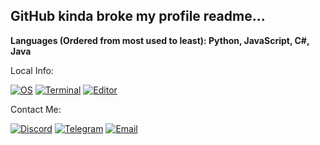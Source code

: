 ## GitHub kinda broke my profile readme...

**Languages (Ordered from most used to least): Python, JavaScript, C#, Java**

Local Info:

[![OS](https://img.shields.io/badge/Arch-5.11.11-1793d1?style=for-the-badge&logo=arch-linux&logoColor=white)](https://archlinux.org/)
[![Terminal](https://img.shields.io/badge/Kitty-0.19.3-846e5a?style=for-the-badge&logo=windows-terminal&logoColor=white)](https://sw.kovidgoyal.net/kitty/)
[![Editor](https://img.shields.io/badge/Doom%20Emacs-27.2-8f99b6?style=for-the-badge&logo=vim&logoColor=white)](https://github.com/hlissner/doom-emacs)


Contact Me:

[![Discord](https://img.shields.io/badge/Discord-5539cc?style=for-the-badge&logo=discord&logoColor=white)](Discord)
[![Telegram](https://img.shields.io/badge/Telegram-127eb6?style=for-the-badge&logo=telegram&logoColor=white)](Telegram)
[![Email](https://img.shields.io/badge/Email-bb001a?style=for-the-badge&logo=gmail&logoColor=white)](Email)

[Telegram]: https://t.me/Ganoodles
[Discord]: https://discord.bio/p/aden
[youtube]: https://youtube.com/Ganoosh
